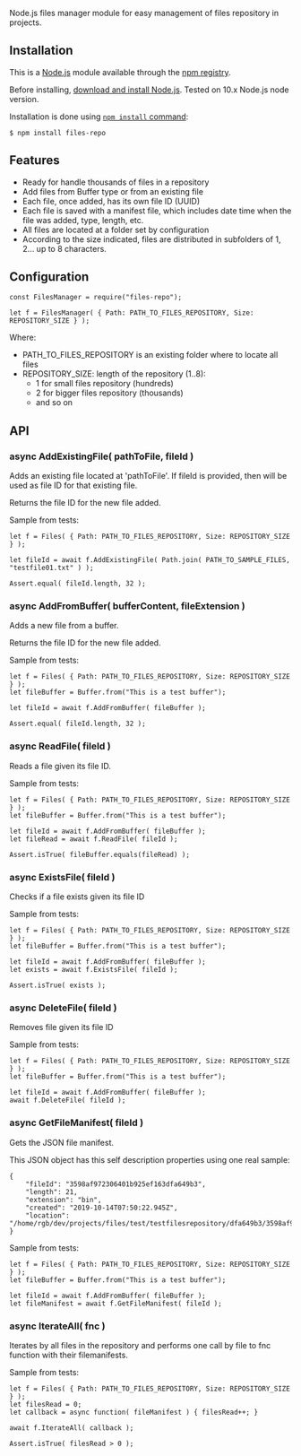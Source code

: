 Node.js files manager module for easy management of files repository in projects.

## Installation

This is a [Node.js](https://nodejs.org/en/) module available through the [npm registry](https://www.npmjs.com/).

Before installing, [download and install Node.js](https://nodejs.org/en/download/).
Tested on 10.x Node.js node version.

Installation is done using [`npm install` command](https://docs.npmjs.com/getting-started/installing-npm-packages-locally):

```
$ npm install files-repo
```

## Features

* Ready for handle thousands of files in a repository
* Add files from Buffer type or from an existing file
* Each file, once added, has its own file ID (UUID)
* Each file is saved with a manifest file, which includes date time when the file was added, type, length, etc.
* All files are located at a folder set by configuration
* According to the size indicated, files are distributed in subfolders of 1, 2... up to 8 characters.

## Configuration

```
const FilesManager = require("files-repo");

let f = FilesManager( { Path: PATH_TO_FILES_REPOSITORY, Size: REPOSITORY_SIZE } );
```

Where:

* PATH_TO_FILES_REPOSITORY is an existing folder where to locate all files
* REPOSITORY_SIZE: length of the repository (1..8):
    * 1 for small files repository (hundreds)
    * 2 for bigger files repository (thousands)
    * and so on


## API
### async AddExistingFile( pathToFile, fileId )
Adds an existing file located at 'pathToFile'. If fileId is provided, then will be used as file ID for that existing file.

Returns the file ID for the new file added.

Sample from tests:
```
let f = Files( { Path: PATH_TO_FILES_REPOSITORY, Size: REPOSITORY_SIZE } );

let fileId = await f.AddExistingFile( Path.join( PATH_TO_SAMPLE_FILES, "testfile01.txt" ) );

Assert.equal( fileId.length, 32 );
```

### async AddFromBuffer( bufferContent, fileExtension )
Adds a new file from a buffer.

Returns the file ID for the new file added.

Sample from tests:
```
let f = Files( { Path: PATH_TO_FILES_REPOSITORY, Size: REPOSITORY_SIZE  } );
let fileBuffer = Buffer.from("This is a test buffer");

let fileId = await f.AddFromBuffer( fileBuffer );

Assert.equal( fileId.length, 32 );
```

### async ReadFile( fileId )
Reads a file given its file ID.

Sample from tests:
```
let f = Files( { Path: PATH_TO_FILES_REPOSITORY, Size: REPOSITORY_SIZE  } );
let fileBuffer = Buffer.from("This is a test buffer");

let fileId = await f.AddFromBuffer( fileBuffer );
let fileRead = await f.ReadFile( fileId );

Assert.isTrue( fileBuffer.equals(fileRead) );
```

### async ExistsFile( fileId )
Checks if a file exists given its file ID

Sample from tests:
```
let f = Files( { Path: PATH_TO_FILES_REPOSITORY, Size: REPOSITORY_SIZE  } );
let fileBuffer = Buffer.from("This is a test buffer");

let fileId = await f.AddFromBuffer( fileBuffer );
let exists = await f.ExistsFile( fileId );

Assert.isTrue( exists );
```

### async DeleteFile( fileId )
Removes file given its file ID

Sample from tests:
```
let f = Files( { Path: PATH_TO_FILES_REPOSITORY, Size: REPOSITORY_SIZE  } );
let fileBuffer = Buffer.from("This is a test buffer");

let fileId = await f.AddFromBuffer( fileBuffer );
await f.DeleteFile( fileId );
```

### async GetFileManifest( fileId )
Gets the JSON file manifest.

This JSON object has this self description properties using one real sample:
```
{
    "fileId": "3598af972306401b925ef163dfa649b3",
    "length": 21,
    "extension": "bin",
    "created": "2019-10-14T07:50:22.945Z",
    "location": "/home/rgb/dev/projects/files/test/testfilesrepository/dfa649b3/3598af972306401b925ef163dfa649b3.bin" }
```

Sample from tests:
```
let f = Files( { Path: PATH_TO_FILES_REPOSITORY, Size: REPOSITORY_SIZE  } );
let fileBuffer = Buffer.from("This is a test buffer");

let fileId = await f.AddFromBuffer( fileBuffer );
let fileManifest = await f.GetFileManifest( fileId );
```

### async IterateAll( fnc )
Iterates by all files in the repository and performs one call by file to fnc function with their filemanifests.

Sample from tests:
```
let f = Files( { Path: PATH_TO_FILES_REPOSITORY, Size: REPOSITORY_SIZE  } );
let filesRead = 0;
let callback = async function( fileManifest ) { filesRead++; }

await f.IterateAll( callback );

Assert.isTrue( filesRead > 0 );
```